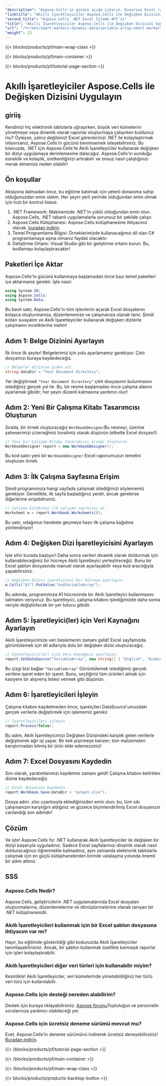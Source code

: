 ```yaml
---
"description": "Aspose.Cells'in gücünü açığa çıkarın. Kusursuz Excel rapor üretimi için Akıllı İşaretleyiciler ile değişken dizilerini adım adım nasıl uygulayacağınızı öğrenin."
"linktitle": "Akıllı İşaretleyiciler Aspose.Cells ile Değişken Dizisini Uygulayın"
"second_title": "Aspose.Cells .NET Excel İşleme API'si"
"title": "Akıllı İşaretleyiciler Aspose.Cells ile Değişken Dizisini Uygulayın"
"url": "/tr/net/smart-markers-dynamic-data/variable-array-smart-markers/"
"weight": 23
---
```


{{< blocks/products/pf/main-wrap-class >}}

{{< blocks/products/pf/main-container >}}

{{< blocks/products/pf/tutorial-page-section >}}

# Akıllı İşaretleyiciler Aspose.Cells ile Değişken Dizisini Uygulayın

## giriiş
Kendinizi hiç elektronik tablolarla uğraşırken, büyük veri kümelerini yönetmeye veya dinamik olarak raporlar oluşturmaya çalışırken buldunuz mu? Öyleyse, yalnız değilsiniz! Excel görevlerinizi .NET ile kolaylaştırmak istiyorsanız, Aspose.Cells'in gücünü benimsemek isteyebilirsiniz. Bu kılavuzda, .NET için Aspose.Cells'te Akıllı İşaretleyiciler kullanarak değişken bir diziyi uygulamaya derinlemesine dalacağız. Aspose.Cells'in sunduğu esneklik ve kolaylık, üretkenliğinizi artırabilir ve onsuz nasıl çalıştığınızı merak etmenize neden olabilir!
## Ön koşullar
Aksiyona dalmadan önce, bu eğitime katılmak için yeterli donanıma sahip olduğunuzdan emin olalım. Her şeyin yerli yerinde olduğundan emin olmak için hızlı bir kontrol listesi:
1. .NET Framework: Makinenizde .NET'in yüklü olduğundan emin olun. Aspose.Cells, .NET tabanlı uygulamalarla sorunsuz bir şekilde çalışır.
2. Aspose.Cells Kütüphanesi: Aspose.Cells kütüphanesine ihtiyacınız olacak. [buradan indirin](https://releases.aspose.com/cells/net/).
3. Temel Programlama Bilgisi: Örneklerimizde kullanacağımız dil olan C# programlamaya aşina olmanız faydalı olacaktır.
4. Geliştirme Ortamı: Visual Studio gibi bir geliştirme ortamı kurun. Bu, kodlamayı kolaylaştıracaktır!
## Paketleri İçe Aktar
Aspose.Cells'in gücünü kullanmaya başlamadan önce bazı temel paketleri içe aktarmanız gerekir. İşte nasıl:
```csharp
using System.IO;
using Aspose.Cells;
using System.Data;
```
Bu basit satır, Aspose.Cells'in tüm işlevlerini açarak Excel dosyalarını kolayca oluşturmanıza, düzenlemenize ve çalışmanıza olanak tanır.
Şimdi kolları sıvayalım ve Akıllı İşaretleyiciler kullanarak değişken dizilerle çalışmanın inceliklerine inelim!
## Adım 1: Belge Dizinini Ayarlayın
İlk önce ilk şeyler! Belgelerimiz için yolu ayarlamamız gerekiyor. Çıktı dosyamızı buraya kaydedeceğiz.
```csharp
// Belgeler dizinine giden yol.
string dataDir = "Your Document Directory";
```
Yer değiştirmek `"Your Document Directory"` çıktı dosyasının bulunmasını istediğiniz gerçek yol ile. Bu, bir resme başlamadan önce çalışma alanını ayarlamak gibidir; her şeyin düzenli kalmasına yardımcı olur!
## Adım 2: Yeni Bir Çalışma Kitabı Tasarımcısı Oluşturun
Sırada, bir örnek oluşturacağız `WorkbookDesigner`Bu nesneyi, üzerine şaheserimizi çizeceğimiz tuvalimiz olarak düşünün (elbette Excel dosyası!).
```csharp
// Yeni bir Çalışma Kitabı tasarımcısı örneği oluşturun.
WorkbookDesigner report = new WorkbookDesigner();
```
Bu kod satırı yeni bir `WorkbookDesigner` Excel raporumuzun temelini oluşturan örnek.
## Adım 3: İlk Çalışma Sayfasına Erişim
Şimdi programımıza hangi sayfada çalışmak istediğimizi söylememiz gerekiyor. Genellikle, ilk sayfa başladığınız yerdir, ancak gerekirse diğerlerine erişebilirsiniz.
```csharp
// Çalışma kitabının ilk çalışma sayfasını al.
Worksheet w = report.Workbook.Worksheets[0];
```
Bu satır, odağımızı harekete geçmeye hazır ilk çalışma kağıdına yönlendiriyor!
## Adım 4: Değişken Dizi İşaretleyicisini Ayarlayın
İşte sihir burada başlıyor! Daha sonra verileri dinamik olarak doldurmak için kullanabileceğimiz bir hücreye Akıllı İşaretleyici yerleştireceğiz. Bunu bir Excel şablon dosyasında manuel olarak ayarlayabilir veya kod aracılığıyla yapabilirsiniz.
```csharp
// Değişken Dizisi işaretçisini bir hücreye ayarlayın.
w.Cells["A1"].PutValue("&=$VariableArray");
```
Bu adımda, programımıza A1 hücresinde bir Akıllı İşaretleyici kullanmasını talimatını veriyoruz. Bu işaretleyici, çalışma kitabını işlediğimizde daha sonra veriyle değiştirilecek bir yer tutucu gibidir.
## Adım 5: İşaretleyici(ler) için Veri Kaynağını Ayarlayın
Akıllı İşaretleyicimize veri beslemenin zamanı geldi! Excel sayfamızda görüntülemek için dil adlarıyla dolu bir değişken dizisi oluşturacağız.
```csharp
// İşaretleyici(ler) için Veri Kaynağını ayarlayın.
report.SetDataSource("VariableArray", new string[] { "English", "Arabic", "Hindi", "Urdu", "French" });
```
Bu çizgi bizi bağlar `"VariableArray"` Görüntülemek istediğimiz gerçek verilere işaret eden bir işaret. Bunu, seçtiğiniz tüm ürünleri almak için kasiyere bir alışveriş listesi vermek gibi düşünün.
## Adım 6: İşaretleyicileri İşleyin
Çalışma kitabını kaydetmeden önce, işaretçileri DataSource'umuzdaki gerçek verilerle değiştirmek için işlememiz gerekir.
```csharp
// İşaretleyicileri işleyin.
report.Process(false);
```
Bu adım, Akıllı İşaretleyicimizi Değişken Dizisindeki karşılık gelen verilerle değiştirerek ağır işi yapar. Bir kek pişirmeye benzer; tüm malzemeleri karıştırmadan bitmiş bir ürün elde edemezsiniz!
## Adım 7: Excel Dosyasını Kaydedin
Son olarak, yaratımlarımızı kaydetme zamanı geldi! Çalışma kitabını belirtilen dizine kaydedeceğiz.
```csharp
// Excel dosyasını kaydedin.
report.Workbook.Save(dataDir + "output.xlsx");
```
Dosya adını .xlsx uzantısıyla eklediğinizden emin olun; bu, tüm sıkı çalışmanızın karşılığını aldığınız ve güzelce biçimlendirilmiş Excel dosyanızın canlandığı son adımdır!
## Çözüm
Ve işte! Aspose.Cells for .NET kullanarak Akıllı İşaretleyiciler ile değişken bir diziyi başarıyla uyguladınız. Sadece Excel sayfalarınızı dinamik olarak nasıl dolduracağınızı öğrenmekle kalmadınız, aynı zamanda elektronik tablolarla çalışmak için en güçlü kütüphanelerden birinde ustalaşma yolunda önemli bir adım attınız. 
## SSS
### Aspose.Cells Nedir?  
Aspose.Cells, geliştiricilerin .NET uygulamalarında Excel dosyaları oluşturmalarına, düzenlemelerine ve dönüştürmelerine olanak tanıyan bir .NET kütüphanesidir.
### Akıllı İşaretleyicileri kullanmak için bir Excel şablon dosyasına ihtiyacım var mı?  
Hayır, bu eğitimde gösterildiği gibi kodunuzda Akıllı İşaretleyiciler tanımlayabilirsiniz. Ancak, bir şablon kullanmak özellikle karmaşık raporlar için işleri kolaylaştırabilir.
### Akıllı İşaretleyicileri diğer veri türleri için kullanabilir miyim?  
Kesinlikle! Akıllı İşaretleyiciler, veri kümelerinde yönetebildiğiniz her türlü veri türü için kullanılabilir.
### Aspose.Cells için desteği nereden alabilirim?  
Destek için buraya tıklayabilirsiniz. [Aspose forumu](https://forum.aspose.com/c/cells/9)Topluluğun ve personelin sorularınıza yardımcı olabileceği yer.
### Aspose.Cells için ücretsiz deneme sürümü mevcut mu?  
Evet, Aspose.Cells'in deneme sürümünü indirerek ücretsiz deneyebilirsiniz! [Buradan indirin](https://releases.aspose.com/).


{{< /blocks/products/pf/tutorial-page-section >}}

{{< /blocks/products/pf/main-container >}}

{{< /blocks/products/pf/main-wrap-class >}}

{{< blocks/products/products-backtop-button >}}